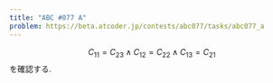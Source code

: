```yaml
---
title: "ABC #077 A"
problem: https://beta.atcoder.jp/contests/abc077/tasks/abc077_a
---
```

$$ C_{11} = C_{23} \land C_{12} = C_{22} \land C_{13} = C_{21} $$ を確認する.
